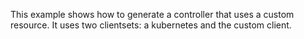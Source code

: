 This example shows how to generate a controller that uses a custom resource.
It uses two clientsets: a kubernetes and the custom client.
